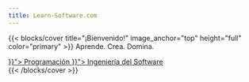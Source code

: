 ```yaml
---
title: Learn-Software.com
---
```


{{< blocks/cover title="¡Bienvenido!" image_anchor="top" height="full" color="primary" >}}
Aprende. Crea. Domina.
<div class="mx-auto">
	<a class="btn btn-lg btn-warning me-3 mb-4" href="{{< relref "/programming" >}}">
		Programación <i class="fa-solid fa-code ms-2"></i>
	</a>
  <a class="btn btn-lg btn-secondary me-3 mb-4" href="{{< relref "/software-engineering" >}}">
		Ingeniería del Software <i class="fa-solid fa-diagram-project ms-2"></i>
	</a>
</div>
{{< /blocks/cover >}}
